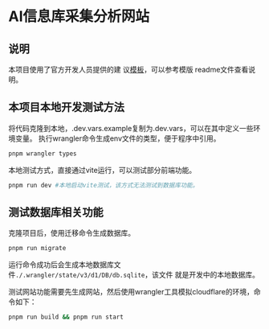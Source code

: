 # AI信息库采集分析网站

## 说明

本项目使用了官方开发人员提供的建
议[模板](https://github.com/edmundhung/remix-cloudflare-template)，可以参考模版
readme文件查看说明。

## 本项目本地开发测试方法

将代码克隆到本地，.dev.vars.example复制为.dev.vars，可以在其中定义一些环境变量。
执行wrangler命令生成env文件的类型，便于程序中引用。

```bash
pnpm wrangler types
```

本地测试方式，直接通过vite运行，可以测试部分前端功能。

```bash
pnpm run dev #本地启动vite测试，该方式无法测试到数据库功能。
```

## 测试数据库相关功能

克隆项目后，使用迁移命令生成数据库。

```bash
pnpm run migrate
```

运行命令成功后会生成本地数据库文件`./.wrangler/state/v3/d1/DB/db.sqlite`，该文件
就是开发中的本地数据库。

测试网站功能需要先生成网站，然后使用wrangler工具模拟cloudflare的环境，命令如下：

```bash
pnpm run build && pnpm run start
```
